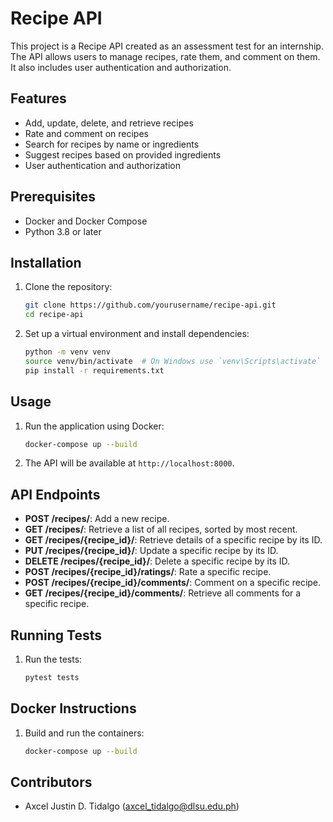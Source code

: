 # Recipe API

This project is a Recipe API created as an assessment test for an internship. The API allows users to manage recipes, rate them, and comment on them. It also includes user authentication and authorization.

## Features

- Add, update, delete, and retrieve recipes
- Rate and comment on recipes
- Search for recipes by name or ingredients
- Suggest recipes based on provided ingredients
- User authentication and authorization

## Prerequisites

- Docker and Docker Compose
- Python 3.8 or later

## Installation

1. Clone the repository:
    ```sh
    git clone https://github.com/yourusername/recipe-api.git
    cd recipe-api
    ```

2. Set up a virtual environment and install dependencies:
    ```sh
    python -m venv venv
    source venv/bin/activate  # On Windows use `venv\Scripts\activate`
    pip install -r requirements.txt
    ```

## Usage

1. Run the application using Docker:
    ```sh
    docker-compose up --build
    ```

2. The API will be available at `http://localhost:8000`.

## API Endpoints

- **POST /recipes/**: Add a new recipe.
- **GET /recipes/**: Retrieve a list of all recipes, sorted by most recent.
- **GET /recipes/{recipe_id}/**: Retrieve details of a specific recipe by its ID.
- **PUT /recipes/{recipe_id}/**: Update a specific recipe by its ID.
- **DELETE /recipes/{recipe_id}/**: Delete a specific recipe by its ID.
- **POST /recipes/{recipe_id}/ratings/**: Rate a specific recipe.
- **POST /recipes/{recipe_id}/comments/**: Comment on a specific recipe.
- **GET /recipes/{recipe_id}/comments/**: Retrieve all comments for a specific recipe.

## Running Tests

1. Run the tests:
    ```sh
    pytest tests
    ```

## Docker Instructions

1. Build and run the containers:
    ```sh
    docker-compose up --build
    ```

## Contributors

- Axcel Justin D. Tidalgo (axcel_tidalgo@dlsu.edu.ph)

